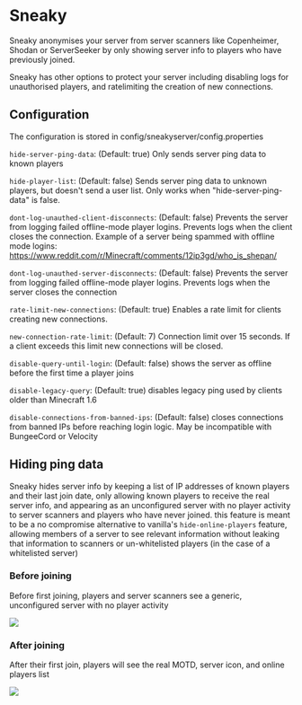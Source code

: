 # Sneaky

Sneaky anonymises your server from server scanners like Copenheimer, Shodan or ServerSeeker by only showing server info to players who have previously joined.

Sneaky has other options to protect your server including disabling logs for unauthorised players, and ratelimiting the creation of new connections.

## Configuration
The configuration is stored in config/sneakyserver/config.properties

`hide-server-ping-data`: (Default: true) Only sends server ping data to known players

`hide-player-list`: (Default: false) Sends server ping data to unknown players, but doesn't send a user list. Only works when "hide-server-ping-data" is false.

`dont-log-unauthed-client-disconnects`: (Default: false) Prevents the server from logging failed offline-mode player logins. Prevents logs when the client closes the connection. Example of a server being spammed with offline mode logins: https://www.reddit.com/r/Minecraft/comments/12ip3gd/who_is_shepan/

`dont-log-unauthed-server-disconnects`: (Default: false) Prevents the server from logging failed offline-mode player logins. Prevents logs when the server closes the connection

`rate-limit-new-connections`: (Default: true) Enables a rate limit for clients creating new connections.

`new-connection-rate-limit`: (Default: 7) Connection limit over 15 seconds. If a client exceeds this limit new connections will be closed.

`disable-query-until-login`: (Default: false) shows the server as offline before the first time a player joins

`disable-legacy-query`: (Default: true) disables legacy ping used by clients older than Minecraft 1.6

`disable-connections-from-banned-ips`: (Default: false) closes connections from banned IPs before reaching login logic. May be incompatible with BungeeCord or Velocity

## Hiding ping data
Sneaky hides server info by keeping a list of IP addresses of known players and their last join date, only allowing known players to receive the real server info, and appearing as an unconfigured server with no player activity to server scanners and players who have never joined. this feature is meant to be a no compromise alternative to vanilla's `hide-online-players` feature, allowing members of a server to see relevant information without leaking that information to scanners or un-whitelisted players (in the case of a whitelisted server)

### Before joining
Before first joining, players and server scanners see a generic, unconfigured server with no player activity

<img src="https://cdn.modrinth.com/data/HRXgZcrv/images/887cc374e4fc681be15f5617da9d0381262e1bc4.png">

### After joining
After their first join, players will see the real MOTD, server icon, and online players list

<img src="https://cdn.modrinth.com/data/HRXgZcrv/images/83de9372ec2ba50ac49375e5e6e19f1ab720bce0.png">